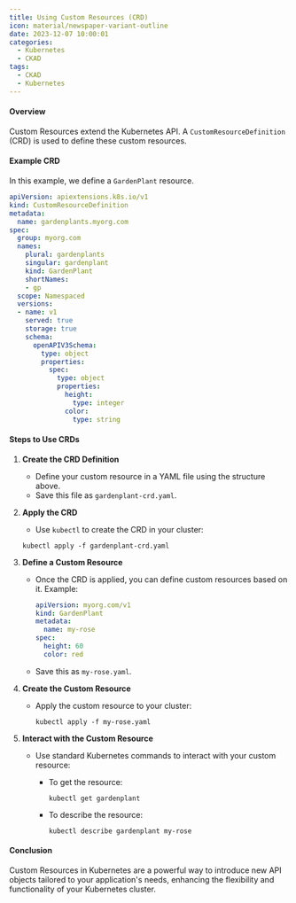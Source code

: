 ```yaml
---
title: Using Custom Resources (CRD)
icon: material/newspaper-variant-outline
date: 2023-12-07 10:00:01
categories:
  - Kubernetes
  - CKAD
tags:
  - CKAD
  - Kubernetes
---
```


#### Overview

Custom Resources extend the Kubernetes API. A `CustomResourceDefinition` (CRD) is used to define these custom resources.

#### Example CRD

In this example, we define a `GardenPlant` resource.

```yaml
apiVersion: apiextensions.k8s.io/v1
kind: CustomResourceDefinition
metadata:
  name: gardenplants.myorg.com
spec:
  group: myorg.com
  names:
    plural: gardenplants
    singular: gardenplant
    kind: GardenPlant
    shortNames:
    - gp
  scope: Namespaced
  versions:
  - name: v1
    served: true
    storage: true
    schema:
      openAPIV3Schema:
        type: object
        properties:
          spec:
            type: object
            properties:
              height:
                type: integer
              color:
                type: string
```

#### Steps to Use CRDs

1. **Create the CRD Definition**
   - Define your custom resource in a YAML file using the structure above.
   - Save this file as `gardenplant-crd.yaml`.

2. **Apply the CRD**
   - Use `kubectl` to create the CRD in your cluster:

    ```
    kubectl apply -f gardenplant-crd.yaml
    ```

3. **Define a Custom Resource**
   - Once the CRD is applied, you can define custom resources based on it. Example:

     ```yaml
     apiVersion: myorg.com/v1
     kind: GardenPlant
     metadata:
       name: my-rose
     spec:
       height: 60
       color: red
     ```

   - Save this as `my-rose.yaml`.

4. **Create the Custom Resource**
   - Apply the custom resource to your cluster:

     ```
     kubectl apply -f my-rose.yaml
     ```

5. **Interact with the Custom Resource**
   - Use standard Kubernetes commands to interact with your custom resource:
     - To get the resource:

       ```
       kubectl get gardenplant
       ```

     - To describe the resource:

       ```
       kubectl describe gardenplant my-rose
       ```

#### Conclusion

Custom Resources in Kubernetes are a powerful way to introduce new API objects tailored to your application's needs, enhancing the flexibility and functionality of your Kubernetes cluster.
